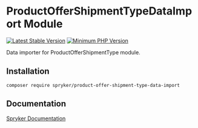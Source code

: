 # ProductOfferShipmentTypeDataImport Module
[![Latest Stable Version](https://poser.pugx.org/spryker/product-offer-shipment-type-data-import/v/stable.svg)](https://packagist.org/packages/spryker/product-offer-shipment-type-data-import)
[![Minimum PHP Version](https://img.shields.io/badge/php-%3E%3D%208.3-8892BF.svg)](https://php.net/)

Data importer for ProductOfferShipmentType module.

## Installation

```
composer require spryker/product-offer-shipment-type-data-import
```

## Documentation

[Spryker Documentation](https://docs.spryker.com)
